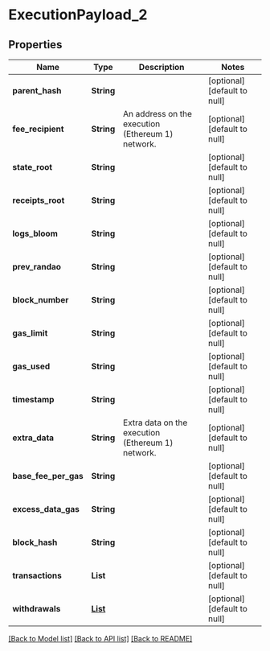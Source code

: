 # ExecutionPayload_2

## Properties

| Name | Type | Description | Notes |
| --- | --- | --- | --- |
| **parent_hash** | **String** |  | [optional] [default to null] |
| **fee_recipient** | **String** | An address on the execution (Ethereum 1) network. | [optional] [default to null] |
| **state_root** | **String** |  | [optional] [default to null] |
| **receipts_root** | **String** |  | [optional] [default to null] |
| **logs_bloom** | **String** |  | [optional] [default to null] |
| **prev_randao** | **String** |  | [optional] [default to null] |
| **block_number** | **String** |  | [optional] [default to null] |
| **gas_limit** | **String** |  | [optional] [default to null] |
| **gas_used** | **String** |  | [optional] [default to null] |
| **timestamp** | **String** |  | [optional] [default to null] |
| **extra_data** | **String** | Extra data on the execution (Ethereum 1) network. | [optional] [default to null] |
| **base_fee_per_gas** | **String** |  | [optional] [default to null] |
| **excess_data_gas** | **String** |  | [optional] [default to null] |
| **block_hash** | **String** |  | [optional] [default to null] |
| **transactions** | **List** |  | [optional] [default to null] |
| **withdrawals** | [**List**](Withdrawal_1.md) |  | [optional] [default to null] |

[[Back to Model list]](../README.md#documentation-for-models) [[Back to API list]](../README.md#documentation-for-api-endpoints) [[Back to README]](../README.md)
